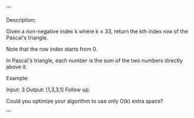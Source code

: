 '''

Description:

Given a non-negative index k where k ≤ 33, return the kth index row of the Pascal's triangle.

Note that the row index starts from 0.

In Pascal's triangle, each number is the sum of the two numbers directly above it.

Example:

Input: 3
Output: [1,3,3,1]
Follow up:

Could you optimize your algorithm to use only O(k) extra space?

'''